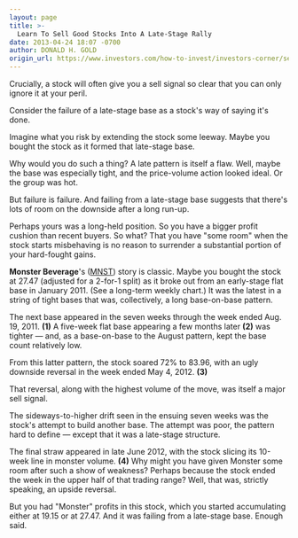 ```yaml
---
layout: page
title: >-
  Learn To Sell Good Stocks Into A Late-Stage Rally
date: 2013-04-24 18:07 -0700
author: DONALD H. GOLD
origin_url: https://www.investors.com/how-to-invest/investors-corner/sell-into-late-stage-stock-market-rally
---
```





Crucially, a stock will often give you a sell signal so clear that you can only ignore it at your peril.


Consider the failure of a late-stage base as a stock's way of saying it's done.


Imagine what you risk by extending the stock some leeway. Maybe you bought the stock as it formed that late-stage base.


Why would you do such a thing? A late pattern is itself a flaw. Well, maybe the base was especially tight, and the price-volume action looked ideal. Or the group was hot.


But failure is failure. And failing from a late-stage base suggests that there's lots of room on the downside after a long run-up.


Perhaps yours was a long-held position. So you have a bigger profit cushion than recent buyers. So what? That you have "some room" when the stock starts misbehaving is no reason to surrender a substantial portion of your hard-fought gains.


**Monster Beverage**'s ([MNST](https://research.investors.com/quote.aspx?symbol=MNST)) story is classic. Maybe you bought the stock at 27.47 (adjusted for a 2-for-1 split) as it broke out from an early-stage flat base in January 2011. (See a long-term weekly chart.) It was the latest in a string of tight bases that was, collectively, a long base-on-base pattern.


The next base appeared in the seven weeks through the week ended Aug. 19, 2011. **(1)** A five-week flat base appearing a few months later **(2)** was tighter — and, as a base-on-base to the August pattern, kept the base count relatively low.


From this latter pattern, the stock soared 72% to 83.96, with an ugly downside reversal in the week ended May 4, 2012. **(3)**


That reversal, along with the highest volume of the move, was itself a major sell signal.


The sideways-to-higher drift seen in the ensuing seven weeks was the stock's attempt to build another base. The attempt was poor, the pattern hard to define — except that it was a late-stage structure.


The final straw appeared in late June 2012, with the stock slicing its 10-week line in monster volume. **(4)** Why might you have given Monster some room after such a show of weakness? Perhaps because the stock ended the week in the upper half of that trading range? Well, that was, strictly speaking, an upside reversal.


But you had "Monster" profits in this stock, which you started accumulating either at 19.15 or at 27.47. And it was failing from a late-stage base. Enough said.




